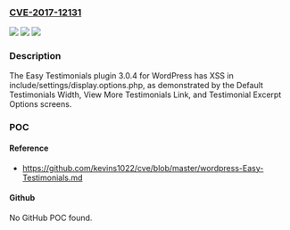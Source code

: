 ### [CVE-2017-12131](https://cve.mitre.org/cgi-bin/cvename.cgi?name=CVE-2017-12131)
![](https://img.shields.io/static/v1?label=Product&message=n%2Fa&color=blue)
![](https://img.shields.io/static/v1?label=Version&message=n%2Fa&color=blue)
![](https://img.shields.io/static/v1?label=Vulnerability&message=n%2Fa&color=brighgreen)

### Description

The Easy Testimonials plugin 3.0.4 for WordPress has XSS in include/settings/display.options.php, as demonstrated by the Default Testimonials Width, View More Testimonials Link, and Testimonial Excerpt Options screens.

### POC

#### Reference
- https://github.com/kevins1022/cve/blob/master/wordpress-Easy-Testimonials.md

#### Github
No GitHub POC found.

